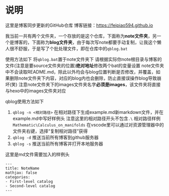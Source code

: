 # 说明
这里是博客同步更新的GitHub仓库
博客链接：https://feipiao594.github.io

我当前一共有两个文件夹，一个存放的是这个仓库，下面称为**note文件夹**，另一个是博客的，下面称为**blog文件夹**，由于每次写note都要手动复制，让我这个懒人很不舒服，于是写了个批处理文件，即在仓库中的`qblog.bat`

使用方法如下
将`qblog.bat`置于note文件夹下
请根据实际你note根目录与博客的文件(注意是要source文件夹的位置)**绝对地址**修改两个bat的变量设置
note文件夹中不会读取README.md，除此以外均会与blog位置判断是否修改，并覆盖，如果删除note文件夹下内容，对应的blog内也会删除，防止直接误操作blog导致崩坏(笑)
注意note文件夹下的images文件夹名字**必须是images**，该文件夹将直接与hexo中的images文件夹对应

qblog使用方法如下
1. `qblog -n <相对路径>`
    在相对路径下生成example.md新markdown文件，并在example.md中写好样例头
    注意这里的相对路径开头不包含`.\`
    相对路径样例`Mathematic\Calculus_on_manifolds`
    在vscode里可以通过对资源管理器中的文件夹右键，选择“复制相对路径”获得
2. `qblog -d`
    推送当前所有博客到github服务器
3. `qblog -s`
    推送当前所有博客并打开本地服务器

这里是md文件需要加入的样例头
```
---
title: NoteName
mathjax: false
categories:
- First-level catalog
- Second-level catalog
---
```